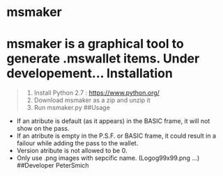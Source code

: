 # msmaker
msmaker is a graphical tool to generate .mswallet items.
Under developement...
Installation
===========
> 1) Install Python 2.7 : https://www.python.org/
> 2) Download msmaker as a zip and unzip it
> 3) Run msmaker.py
##Usage
- If an atribute is default (as it appears) in the BASIC frame, it will not show on the pass.
- If an atribute is empty in the P.S.F. or BASIC frame, it could result in a failour while adding the pass to the wallet.
- Version atribute is not allowed to be 0.
- Only use .png images with sepcific name. (Logog99x99.png ...)
##Developer
PeterSmich

